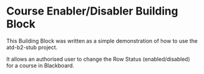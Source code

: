 Course Enabler/Disabler Building Block
==========

This Building Block was written as a simple demonstration of how to use the atd-b2-stub project.

It allows an authorised user to change the Row Status (enabled/disabled) for a course in Blackboard.
